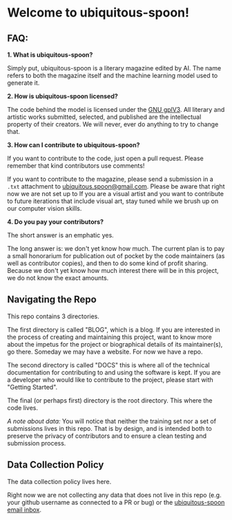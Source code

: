 # Welcome to ubiquitous-spoon!

## FAQ:

**1. What is ubiquitous-spoon?**

Simply put, ubiquitous-spoon is a literary magazine edited by AI. The name refers to both the magazine itself and the machine learning model used to generate it.

**2. How is ubiquitous-spoon licensed?**

The code behind the model is licensed under the [GNU gplV3](https://www.gnu.org/licenses/gpl-3.0.en.html). All literary and artistic works submitted, selected, and published are the intellectual property of their creators. We will never, ever do anything to try to change that. 

**3. How can I contribute to ubiquitous-spoon?**

If you want to contribute to the code, just open a pull request. Please remember that kind contributors use comments! 

If you want to contribute to the magazine, please send a submission in a `.txt` attachment to ubiquitous.spoon@gmail.com. Please be aware that right now we are not set up to  If you are a visual artist and you want to contribute to future iterations that include visual art, stay tuned while we brush up on our computer vision skills. 

**4. Do you pay your contributors?**

The short answer is an emphatic yes. 

The long answer is: we don't yet know how much. The current plan is to pay a small honorarium for publication out of pocket by the code maintainers (as well as contributor copies), and then to do some kind of profit sharing. Because we don't yet know how much interest there will be in this project, we do not know the exact amounts. 

## Navigating the Repo

This repo contains 3 directories. 

The first directory is called "BLOG", which is a blog. If you are interested in the process of creating and maintaining this project, want to know more about the impetus for the project or biographical details of its maintainer(s), go there. Someday we may have a website. For now we have a repo.

The second directory is called "DOCS" this is where all of the technical documentation for contributing to and using the software is kept. If you are a developer who would like to contribute to the project, please start with "Getting Started".

The final (or perhaps first) directory is the root directory. This where the code lives. 

*A note about data:* You will  notice that neither the training set nor a set of submissions lives in this repo. That is by design, and is intended both to preserve the privacy of contributors and to ensure a clean testing and submission process.

## Data Collection Policy

The data collection policy lives here. 

Right now we are not collecting any data that does not live in this repo (e.g. your github username as connected to a PR or bug) or the [ubiquitous-spoon email inbox](mailto:ubiquitous.spoon@gmail.com). 
